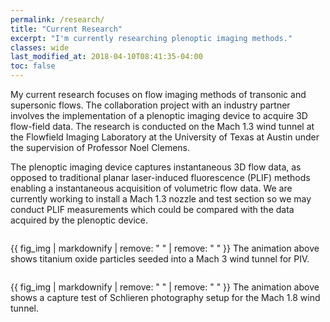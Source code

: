 ```yaml
---
permalink: /research/
title: "Current Research"
excerpt: "I'm currently researching plenoptic imaging methods."
classes: wide
last_modified_at: 2018-04-10T08:41:35-04:00
toc: false
---
```


My current research focuses on flow imaging methods of transonic and supersonic flows. The collaboration project with an industry partner involves the implementation of a plenoptic imaging device to acquire 3D flow-field data. The research is conducted on the Mach 1.3 wind tunnel at the Flowfield Imaging Laboratory at the University of Texas at Austin under the supervision of Professor Noel Clemens.

The plenoptic imaging device captures instantaneous 3D flow data, as opposed to traditional planar laser-induced fluorescence (PLIF) methods enabling a instantaneous acquisition of volumetric flow data. We are currently working to install a Mach 1.3 nozzle and test section so we may conduct PLIF measurements which could be compared with the data acquired by the plenoptic device.

<figure style="width: 600px" class="align-center">
  <img src="{{ site.url }}{{ site.baseurl }}/assets/images/piv1.gif" alt="">
</figure>
{{ fig_img | markdownify | remove: "
" | remove: "
" }} The animation above shows titanium oxide particles seeded into a Mach 3 wind tunnel for PIV.

<figure style="width: 600px" class="align-center">
  <img src="{{ site.url }}{{ site.baseurl }}/assets/images/schlieren1.gif" alt="">
</figure>
{{ fig_img | markdownify | remove: "
" | remove: "
" }} The animation above shows a capture test of Schlieren photography setup for the Mach 1.8 wind tunnel.
